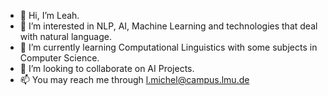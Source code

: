- 👋 Hi, I’m Leah.
- 👀 I’m interested in NLP, AI, Machine Learning and technologies that deal with natural language.
- 🌱 I’m currently learning Computational Linguistics with some subjects in Computer Science.
- 💞️ I’m looking to collaborate on AI Projects.
- 📫 You may reach me through l.michel@campus.lmu.de

<!---
ldmichel/ldmichel is a ✨ special ✨ repository because its `README.md` (this file) appears on your GitHub profile.
You can click the Preview link to take a look at your changes.
--->
